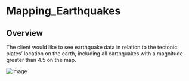 # Mapping_Earthquakes

## Overview
The client would like to see earthquake data in relation to the tectonic plates’ location on the earth, including all earthquakes with a magnitude greater than 4.5 on the map.


![image](https://user-images.githubusercontent.com/85204128/132617554-daa58ee3-4ad8-4b1a-8e24-09e39a41a2a5.png)
